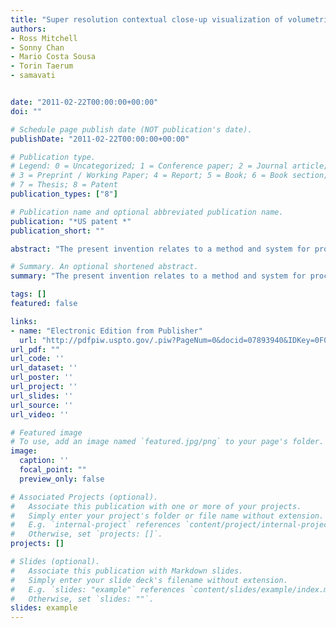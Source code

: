```yaml
---
title: "Super resolution contextual close-up visualization of volumetric data"
authors:
- Ross Mitchell
- Sonny Chan
- Mario Costa Sousa
- Torin Taerum
- samavati


date: "2011-02-22T00:00:00+00:00"
doi: ""

# Schedule page publish date (NOT publication's date).
publishDate: "2011-02-22T00:00:00+00:00"

# Publication type.
# Legend: 0 = Uncategorized; 1 = Conference paper; 2 = Journal article;
# 3 = Preprint / Working Paper; 4 = Report; 5 = Book; 6 = Book section;
# 7 = Thesis; 8 = Patent
publication_types: ["8"]

# Publication name and optional abbreviated publication name.
publication: "*US patent *"
publication_short: ""

abstract: "The present invention relates to a method and system for processing a volumetric dataset for providing close-up visualization of a subset therefrom. A volumetric dataset is processed based on a dual access gradient quantization data structure. The data structure is generated in a fast pre-processing stage and provides substantially immediate access to a quantized gradient using either an index or an arbitrary normalized vector. The method provides a clear, enlarged high-resolution image of a user selected region of interest at interactive rates and allows the user to freely move and visualize the region of interest within the volumetric dataset and with any orientation."

# Summary. An optional shortened abstract.
summary: "The present invention relates to a method and system for processing a volumetric dataset for providing close-up visualization of a subset therefrom. A volumetric dataset is processed based on a dual access gradient quantization data structure. The data structure is generated in a fast pre-processing stage and provides substantially immediate access to a quantized gradient using either an index or an arbitrary normalized vector. The method provides a clear, enlarged high-resolution image of a use..."

tags: []
featured: false

links:
- name: "Electronic Edition from Publisher"
  url: "http://pdfpiw.uspto.gov/.piw?PageNum=0&docid=07893940&IDKey=0F0823C4E5B8%0D%0A&HomeUrl=http%3A%2F%2Fpatft.uspto.gov%2Fnetacgi%2Fnph-Parser%3FSect2%3DPTO1%2526Sect2%3DHITOFF%2526p%3D1%2526u%3D%2Fnetahtml%2FPTO%2Fsearch-bool.html%2526r%3D1%2526f%3DG%2526l%3D50%2526d%3DPALL%2526S1%3D7893940.PN.%2526OS%3DPN%2F7893940%2526RS%3DPN%2F7893940"
url_pdf: ""
url_code: ''
url_dataset: ''
url_poster: ''
url_project: ''
url_slides: ''
url_source: ''
url_video: ''

# Featured image
# To use, add an image named `featured.jpg/png` to your page's folder. 
image:
  caption: ''
  focal_point: ""
  preview_only: false

# Associated Projects (optional).
#   Associate this publication with one or more of your projects.
#   Simply enter your project's folder or file name without extension.
#   E.g. `internal-project` references `content/project/internal-project/index.md`.
#   Otherwise, set `projects: []`.
projects: []

# Slides (optional).
#   Associate this publication with Markdown slides.
#   Simply enter your slide deck's filename without extension.
#   E.g. `slides: "example"` references `content/slides/example/index.md`.
#   Otherwise, set `slides: ""`.
slides: example
---
```


